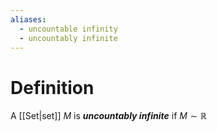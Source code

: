 ```yaml
---
aliases:
  - uncountable infinity
  - uncountably infinite
---
```

# Definition
A [[Set|set]] $M$ is ___uncountably infinite___ if $M \sim \mathbb{R}$